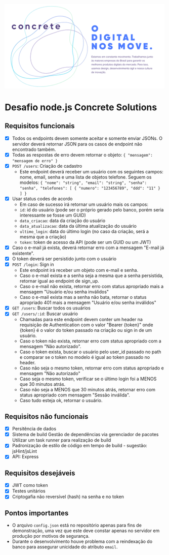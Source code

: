![Concrete](src/public/images/concrete.png)

# Desafio node.js Concrete Solutions

## Requisitos funcionais
- [x] Todos os endpoints devem somente aceitar e somente enviar JSONs. O servidor deverá retornar JSON para os casos de endpoint não encontrado também.
- [x] Todas as respostas de erro devem retornar o objeto: `{ "mensagem": "mensagem de erro" }`
- [x] `POST /users`: Criação de cadastro
	- Este endpoint deverá receber um usuário com os seguintes campos: nome, email, senha e uma lista de objetos telefone. Seguem os modelos:
	`{ "nome": "string", "email": "string", "senha": "senha", "telefones": [ { "numero": "123456789", "ddd": "11" } ] }`
- [x] Usar status codes de acordo
	- Em caso de sucesso irá retornar um usuário mais os campos:
	- `id`: id do usuário (pode ser o próprio gerado pelo banco, porém seria interessante se fosse um GUID)
	- `data_criacao`: data da criação do usuário
	- `data_atualizacao`: data da última atualização do usuário
	- `ultimo_login`: data do último login (no caso da criação, será a mesma que a criação)
	- `token`: token de acesso da API (pode ser um GUID ou um JWT)
- [x] Caso o e-mail já exista, deverá retornar erro com a mensagem "E-mail já existente".
- [x] O token deverá ser persistido junto com o usuário
- [x] `POST /login`: Sign in
	- Este endpoint irá receber um objeto com e-mail e senha.
	- Caso o e-mail exista e a senha seja a mesma que a senha persistida, retornar igual ao endpoint de sign_up.
	- Caso o e-mail não exista, retornar erro com status apropriado mais a mensagem "Usuário e/ou senha inválidos"
	- Caso o e-mail exista mas a senha não bata, retornar o status apropriado 401 mais a mensagem "Usuário e/ou senha inválidos"
- [x] `GET /users`: Buscar todos os usuários
- [x] `GET /users/:id`: Buscar usuário
	- Chamadas para este endpoint devem conter um header na requisição de Authentication com o valor "Bearer {token}" onde {token} é o valor do token passado na 		criação ou sign in de um usuário.
	- Caso o token não exista, retornar erro com status apropriado com a mensagem "Não autorizado".
	- Caso o token exista, buscar o usuário pelo user_id passado no path e comparar se o token no modelo é igual ao token passado no header.
	- Caso não seja o mesmo token, retornar erro com status apropriado e mensagem "Não autorizado"
	- Caso seja o mesmo token, verificar se o último login foi a MENOS que 30 minutos atrás.
	- Caso não seja a MENOS que 30 minutos atrás, retornar erro com status apropriado com mensagem "Sessão inválida".
	- Caso tudo esteja ok, retornar o usuário.

## Requisitos não funcionais
- [x] Persitência de dados
- [x] Sistema de build Gestão de dependências via gerenciador de pacotes Utilizar um task runner para realização de build
- [x] Padronização de estilo de código em tempo de build - sugestão: jsHint/jsLint
- [x] API: Express

## Requisitos desejáveis
- [x] JWT como token
- [x] Testes unitários
- [x] Criptogafia não reversível (hash) na senha e no token

## Pontos importantes
- O arquivo `config.json` está no repositório apenas para fins de demonstração, uma vez que este deve constar apenas no servidor em produção por motivos de segurança.
- Durante o desenvolvimento houve problema com a reindexação do banco para assegurar unicidade do atributo `email`.